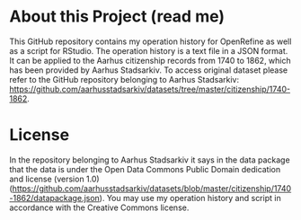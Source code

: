 # About this Project (read me)

This GitHub repository contains my operation history for OpenRefine as well as a script for RStudio. The operation history is a text file in a JSON format. It can be applied to the Aarhus citizenship records from 1740 to 1862, which has been provided by Aarhus Stadsarkiv. To access original dataset please refer to the GitHub repository belonging to Aarhus Stadsarkiv: https://github.com/aarhusstadsarkiv/datasets/tree/master/citizenship/1740-1862. 

# License
In the repository belonging to Aarhus Stadsarkiv it says in the data package that the data is under the Open Data Commons Public Domain dedication and license (version 1.0) (https://github.com/aarhusstadsarkiv/datasets/blob/master/citizenship/1740-1862/datapackage.json). 
You may use my operation history and script in accordance with the Creative Commons license. 
